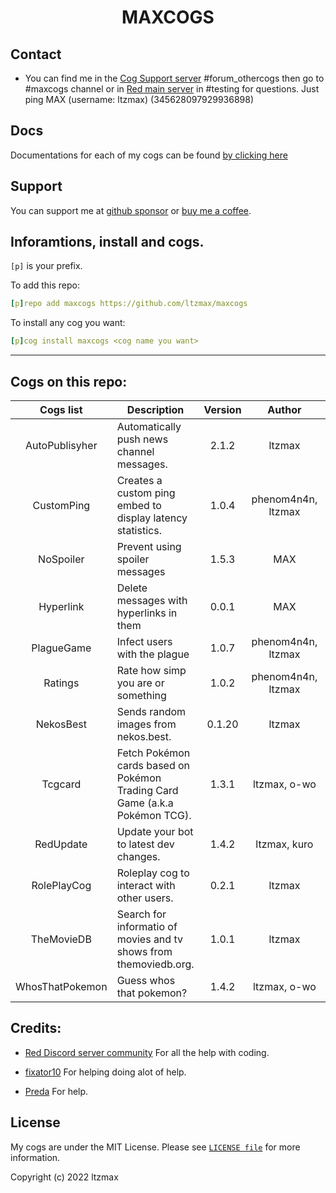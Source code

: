 <h1 align="center">MAXCOGS</h1>

## Contact
- You can find me in the [Cog Support server](https://discord.gg/GET4DVk) #forum_othercogs then go to #maxcogs channel or in [Red main server](https://discord.gg/red) in #testing for questions. Just ping MAX (username: ltzmax) (345628097929936898)

## Docs
Documentations for each of my cogs can be found [by clicking here](https://maxcogs.gitbook.io/maxcogs)

## Support
You can support me at [github sponsor](https://github.com/sponsors/ltzmax) or [buy me a coffee](https://www.buymeacoffee.com/ltzmax).

## Inforamtions, install and cogs.
`[p]` is your prefix.

To add this repo:

```yaml
[p]repo add maxcogs https://github.com/ltzmax/maxcogs
```

To install any cog you want:

```yaml
[p]cog install maxcogs <cog name you want>
```
---------------------------------------------------------------
## Cogs on this repo: <br>
| Cogs list | Description | Version | Author | Stable |
|:---:|---|:---:|:---:|:---:|
| AutoPublisyher | Automatically push news channel messages. | 2.1.2 | ltzmax | ✅ |
| CustomPing | Creates a custom ping embed to display latency statistics. | 1.0.4 | phenom4n4n, ltzmax | ✅ |
| NoSpoiler | Prevent using spoiler messages | 1.5.3 | MAX | ✅ |
| Hyperlink | Delete messages with hyperlinks in them | 0.0.1 | MAX | ✅ |
| PlagueGame | Infect users with the plague | 1.0.7 | phenom4n4n, ltzmax | ✅ |
| Ratings | Rate how simp you are or something | 1.0.2 | phenom4n4n, ltzmax | ✅ |
| NekosBest | Sends random images from nekos.best. | 0.1.20 | ltzmax | ✅ |
| Tcgcard | Fetch Pokémon cards based on Pokémon Trading Card Game (a.k.a Pokémon TCG). | 1.3.1 | ltzmax, o-wo | ✅ |
| RedUpdate | Update your bot to latest dev changes.| 1.4.2 | ltzmax, kuro | ✅ |
| RolePlayCog | Roleplay cog to interact with other users. | 0.2.1| ltzmax | ✅ |
| TheMovieDB | Search for informatio of movies and tv shows from themoviedb.org. | 1.0.1 | ltzmax | ✅ |
| WhosThatPokemon | Guess whos that pokemon? | 1.4.2 | ltzmax, o-wo | ✅ |

## Credits:
- [Red Discord server community](https://discord.gg/red) For all the help with coding.

- [fixator10](https://github.com/fixator10) For helping doing alot of help.

- [Preda](https://github.com/PredaaA/predacogs) For help.

## License
My cogs are under the MIT License. Please see [`LICENSE file`](https://github.com/ltzmax/maxcogs/blob/master/LICENSE) for more information.

Copyright (c) 2022 ltzmax
